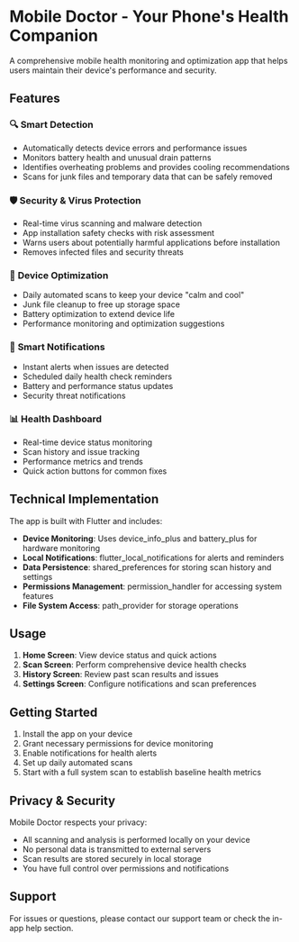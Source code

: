 # Mobile Doctor - Your Phone's Health Companion

A comprehensive mobile health monitoring and optimization app that helps users maintain their device's performance and security.

## Features

### 🔍 **Smart Detection**
- Automatically detects device errors and performance issues
- Monitors battery health and unusual drain patterns
- Identifies overheating problems and provides cooling recommendations
- Scans for junk files and temporary data that can be safely removed

### 🛡️ **Security & Virus Protection**
- Real-time virus scanning and malware detection
- App installation safety checks with risk assessment
- Warns users about potentially harmful applications before installation
- Removes infected files and security threats

### 📱 **Device Optimization**
- Daily automated scans to keep your device "calm and cool"
- Junk file cleanup to free up storage space
- Battery optimization to extend device life
- Performance monitoring and optimization suggestions

### 🔔 **Smart Notifications**
- Instant alerts when issues are detected
- Scheduled daily health check reminders
- Battery and performance status updates
- Security threat notifications

### 📊 **Health Dashboard**
- Real-time device status monitoring
- Scan history and issue tracking
- Performance metrics and trends
- Quick action buttons for common fixes

## Technical Implementation

The app is built with Flutter and includes:
- **Device Monitoring**: Uses device_info_plus and battery_plus for hardware monitoring
- **Local Notifications**: flutter_local_notifications for alerts and reminders
- **Data Persistence**: shared_preferences for storing scan history and settings
- **Permissions Management**: permission_handler for accessing system features
- **File System Access**: path_provider for storage operations

## Usage

1. **Home Screen**: View device status and quick actions
2. **Scan Screen**: Perform comprehensive device health checks
3. **History Screen**: Review past scan results and issues
4. **Settings Screen**: Configure notifications and scan preferences

## Getting Started

1. Install the app on your device
2. Grant necessary permissions for device monitoring
3. Enable notifications for health alerts
4. Set up daily automated scans
5. Start with a full system scan to establish baseline health metrics

## Privacy & Security

Mobile Doctor respects your privacy:
- All scanning and analysis is performed locally on your device
- No personal data is transmitted to external servers
- Scan results are stored securely in local storage
- You have full control over permissions and notifications

## Support

For issues or questions, please contact our support team or check the in-app help section.
